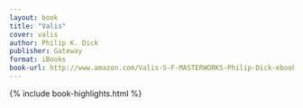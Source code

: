 ```yaml
---
layout: book
title: "Valis"
cover: valis
author: Philip K. Dick
publisher: Gateway
format: iBooks
book-url: http://www.amazon.com/Valis-S-F-MASTERWORKS-Philip-Dick-ebook/dp/B003HV0TOQ/ref=tmm_kin_swatch_0?_encoding=UTF8&qid=&sr=
---
```


{% include book-highlights.html %}
